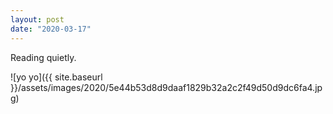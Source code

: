 ```yaml
---
layout: post
date: "2020-03-17"
---
```


Reading quietly.

![yo yo]({{ site.baseurl }}/assets/images/2020/5e44b53d8d9daaf1829b32a2c2f49d50d9dc6fa4.jpg)
